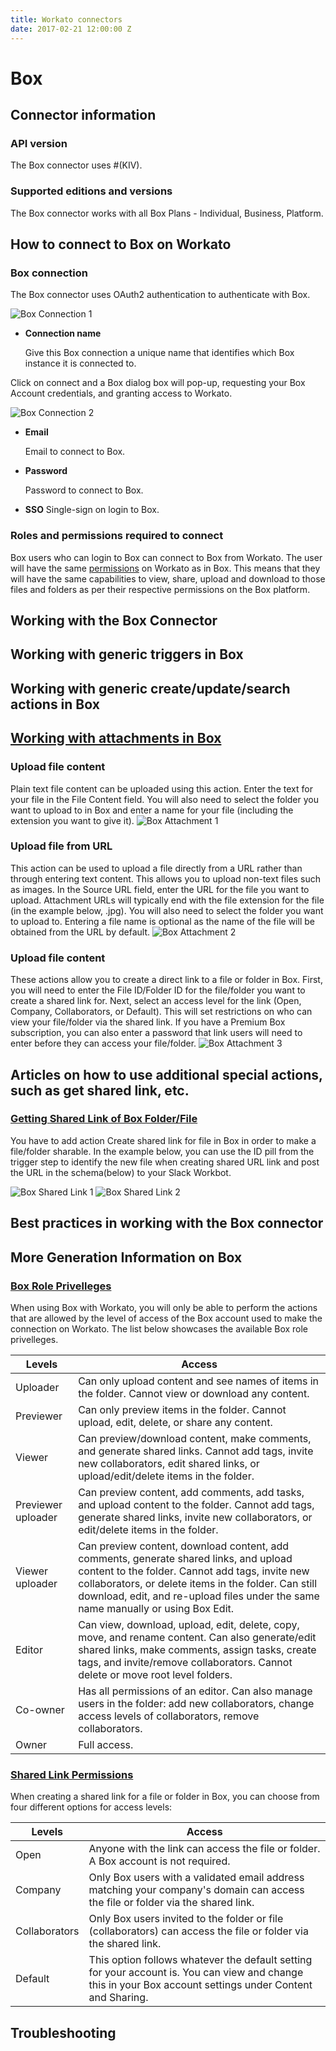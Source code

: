 ```yaml
---
title: Workato connectors
date: 2017-02-21 12:00:00 Z
---
```


# Box

## Connector information

### API version
The Box connector uses #(KIV). 

### Supported editions and versions
The Box connector works with all Box Plans - Individual, Business, Platform. 

## How to connect to Box on Workato

### Box connection
The Box connector uses OAuth2 authentication to authenticate with Box. 

![Box Connection 1](/_uploads/box-docs/box_connection_1.png)

* **Connection name**

  Give this Box connection a unique name that identifies which Box instance it is connected to.

Click on connect and a Box dialog box will pop-up, requesting your Box Account credentials, and granting access to Workato.

![Box Connection 2](/_uploads/box-docs/box_connection_2.png)

* **Email**

  Email to connect to Box.

* **Password**

  Password to connect to Box.
  
* **SSO**
  Single-sign on login to Box.

### Roles and permissions required to connect
Box users who can login to Box can connect to Box from Workato. The user will have the same [permissions](https://community.box.com/t5/Collaboration-and-Sharing/What-Are-The-Different-Access-Levels-For-Collaborators/ta-p/144) on Workato as in Box. This means that they will have the same capabilities to view, share, upload and download to those files and folders as per their respective permissions on the Box platform.

## Working with the Box Connector

## Working with generic triggers in Box

## Working with generic create/update/search actions in Box

## [Working with attachments in Box](https://support.workato.com/support/solutions/articles/1000236818-box-working-with-attachments-in-box)

### Upload file content
Plain text file content can be uploaded using this action. Enter the text for your file in the File Content field. You will also need to select the folder you want to upload to in Box and enter a name for your file (including the extension you want to give it).
![Box Attachment 1](/_uploads/box-docs/box_attachment_1.png)

### Upload file from URL
This action can be used to upload a file directly from a URL rather than through entering text content. This allows you to upload non-text files such as images. In the Source URL field, enter the URL for the file you want to upload. Attachment URLs will typically end with the file extension for the file (in the example below, .jpg). You will also need to select the folder you want to upload to. Entering a file name is optional as the name of the file will be obtained from the URL by default.
![Box Attachment 2](/_uploads/box-docs/box_attachment_2.png)

### Upload file content
These actions allow you to create a direct link to a file or folder in Box. First, you will need to enter the File ID/Folder ID for the file/folder you want to create a shared link for. Next, select an access level for the link (Open, Company, Collaborators, or Default). This will set restrictions on who can view your file/folder via the shared link. If you have a Premium Box subscription, you can also enter a password that link users will need to enter before they can access your file/folder.
![Box Attachment 3](/_uploads/box-docs/box_attachment_3.png)

## Articles on how to use additional special actions, such as get shared link, etc.

### [Getting Shared Link of Box Folder/File](https://support.workato.com/support/solutions/articles/1000239285-box-how-to-get-shared-link-of-your-file-)
You have to add action Create shared link for file in Box in order to make a file/folder sharable. In the example below, you can use the ID pill from the trigger step to identify the new file when creating shared URL link and post the URL in the schema(below) to your Slack Workbot. 

![Box Shared Link 1](/_uploads/box-docs/box_shared_link_1.png)
![Box Shared Link 2](/_uploads/box-docs/box_shared_link_2.png)

## Best practices in working with the Box connector

## More Generation Information on Box

### [Box Role Privelleges](https://support.workato.com/support/solutions/articles/1000236807-box-collaborator-roles-and-permissions)
When using Box with Workato, you will only be able to perform the actions that are allowed by the level of access of the Box account used to make the connection on Workato. The list below showcases the available Box role privelleges.

| Levels  | Access |
| ------------- | ------------- |
| Uploader  | Can only upload content and see names of items in the folder. Cannot view or download any content.  |
| Previewer | Can only preview items in the folder. Cannot upload, edit, delete, or share any content.  |
| Viewer | Can preview/download content, make comments, and generate shared links. Cannot add tags, invite new collaborators, edit shared links, or upload/edit/delete items in the folder.|
| Previewer uploader  | Can preview content, add comments, add tasks, and upload content to the folder. Cannot add tags, generate shared links, invite new collaborators, or edit/delete items in the folder.|
| Viewer uploader| Can preview content, download content, add comments, generate shared links, and upload content to the folder. Cannot add tags, invite new collaborators, or delete items in the folder. Can still download, edit, and re-upload files under the same name manually or using Box Edit. |
| Editor  |  Can view, download, upload, edit, delete, copy, move, and rename content. Can also generate/edit shared links, make comments, assign tasks, create tags, and invite/remove collaborators. Cannot delete or move root level folders.|
| Co-owner | Has all permissions of an editor. Can also manage users in the folder: add new collaborators, change access levels of collaborators, remove collaborators. |
| Owner  | Full access.|



### [Shared Link Permissions](https://support.workato.com/support/solutions/articles/1000236812-box-access-levels-for-shared-links)
When creating a shared link for a file or folder in Box, you can choose from four different options for access levels:

| Levels  | Access |
| ------------- | ------------- |
| Open  | Anyone with the link can access the file or folder. A Box account is not required.  |
| Company  | Only Box users with a validated email address matching your company's domain can access the file or folder via the shared link.  |
| Collaborators | Only Box users invited to the folder or file (collaborators) can access the file or folder via the shared link.  |
| Default  | This option follows whatever the default setting for your account is. You can view and change this in your Box account settings under Content and Sharing.  |

## Troubleshooting
